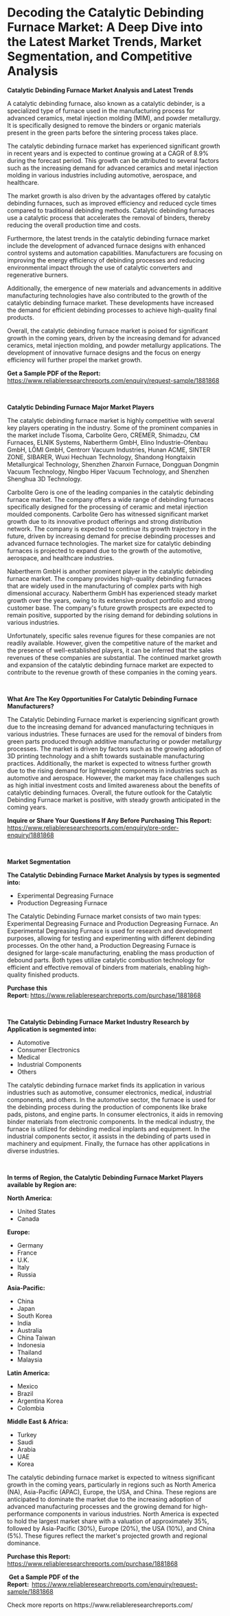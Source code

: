 <p><h1>Decoding the Catalytic Debinding Furnace Market: A Deep Dive into the Latest Market Trends, Market Segmentation, and Competitive Analysis</h1></p><p><strong>Catalytic Debinding Furnace Market Analysis and Latest Trends</strong></p>
<p><p>A catalytic debinding furnace, also known as a catalytic debinder, is a specialized type of furnace used in the manufacturing process for advanced ceramics, metal injection molding (MIM), and powder metallurgy. It is specifically designed to remove the binders or organic materials present in the green parts before the sintering process takes place.</p><p>The catalytic debinding furnace market has experienced significant growth in recent years and is expected to continue growing at a CAGR of 8.9% during the forecast period. This growth can be attributed to several factors such as the increasing demand for advanced ceramics and metal injection molding in various industries including automotive, aerospace, and healthcare.</p><p>The market growth is also driven by the advantages offered by catalytic debinding furnaces, such as improved efficiency and reduced cycle times compared to traditional debinding methods. Catalytic debinding furnaces use a catalytic process that accelerates the removal of binders, thereby reducing the overall production time and costs.</p><p>Furthermore, the latest trends in the catalytic debinding furnace market include the development of advanced furnace designs with enhanced control systems and automation capabilities. Manufacturers are focusing on improving the energy efficiency of debinding processes and reducing environmental impact through the use of catalytic converters and regenerative burners.</p><p>Additionally, the emergence of new materials and advancements in additive manufacturing technologies have also contributed to the growth of the catalytic debinding furnace market. These developments have increased the demand for efficient debinding processes to achieve high-quality final products.</p><p>Overall, the catalytic debinding furnace market is poised for significant growth in the coming years, driven by the increasing demand for advanced ceramics, metal injection molding, and powder metallurgy applications. The development of innovative furnace designs and the focus on energy efficiency will further propel the market growth.</p></p>
<p><strong>Get a Sample PDF of the Report:&nbsp;</strong> <a href="https://www.reliableresearchreports.com/enquiry/request-sample/1881868">https://www.reliableresearchreports.com/enquiry/request-sample/1881868</a></p>
<p>&nbsp;</p>
<p><strong>Catalytic Debinding Furnace Major Market Players</strong></p>
<p><p>The catalytic debinding furnace market is highly competitive with several key players operating in the industry. Some of the prominent companies in the market include Tisoma, Carbolite Gero, CREMER, Shimadzu, CM Furnaces, ELNIK Systems, Nabertherm GmbH, Elino Industrie-Ofenbau GmbH, LÖMI GmbH, Centrorr Vacuum Industries, Hunan ACME, SINTER ZONE, SIBARER, Wuxi Hechuan Technology, Shandong Hongtaixin Metallurgical Technology, Shenzhen Zhanxin Furnace, Dongguan Dongmin Vacuum Technology, Ningbo Hiper Vacuum Technology, and Shenzhen Shenghua 3D Technology.</p><p>Carbolite Gero is one of the leading companies in the catalytic debinding furnace market. The company offers a wide range of debinding furnaces specifically designed for the processing of ceramic and metal injection moulded components. Carbolite Gero has witnessed significant market growth due to its innovative product offerings and strong distribution network. The company is expected to continue its growth trajectory in the future, driven by increasing demand for precise debinding processes and advanced furnace technologies. The market size for catalytic debinding furnaces is projected to expand due to the growth of the automotive, aerospace, and healthcare industries.</p><p>Nabertherm GmbH is another prominent player in the catalytic debinding furnace market. The company provides high-quality debinding furnaces that are widely used in the manufacturing of complex parts with high dimensional accuracy. Nabertherm GmbH has experienced steady market growth over the years, owing to its extensive product portfolio and strong customer base. The company's future growth prospects are expected to remain positive, supported by the rising demand for debinding solutions in various industries.</p><p>Unfortunately, specific sales revenue figures for these companies are not readily available. However, given the competitive nature of the market and the presence of well-established players, it can be inferred that the sales revenues of these companies are substantial. The continued market growth and expansion of the catalytic debinding furnace market are expected to contribute to the revenue growth of these companies in the coming years.</p></p>
<p>&nbsp;</p>
<p><strong>What Are The Key Opportunities For Catalytic Debinding Furnace Manufacturers?</strong></p>
<p><p>The Catalytic Debinding Furnace market is experiencing significant growth due to the increasing demand for advanced manufacturing techniques in various industries. These furnaces are used for the removal of binders from green parts produced through additive manufacturing or powder metallurgy processes. The market is driven by factors such as the growing adoption of 3D printing technology and a shift towards sustainable manufacturing practices. Additionally, the market is expected to witness further growth due to the rising demand for lightweight components in industries such as automotive and aerospace. However, the market may face challenges such as high initial investment costs and limited awareness about the benefits of catalytic debinding furnaces. Overall, the future outlook for the Catalytic Debinding Furnace market is positive, with steady growth anticipated in the coming years.</p></p>
<p><strong>Inquire or Share Your Questions If Any Before Purchasing This Report:</strong> <a href="https://www.reliableresearchreports.com/enquiry/pre-order-enquiry/1881868">https://www.reliableresearchreports.com/enquiry/pre-order-enquiry/1881868</a></p>
<p>&nbsp;</p>
<p><strong>Market Segmentation</strong></p>
<p><strong>The Catalytic Debinding Furnace Market Analysis by types is segmented into:</strong></p>
<p><ul><li>Experimental Degreasing Furnace</li><li>Production Degreasing Furnace</li></ul></p>
<p><p>The Catalytic Debinding Furnace market consists of two main types: Experimental Degreasing Furnace and Production Degreasing Furnace. An Experimental Degreasing Furnace is used for research and development purposes, allowing for testing and experimenting with different debinding processes. On the other hand, a Production Degreasing Furnace is designed for large-scale manufacturing, enabling the mass production of debound parts. Both types utilize catalytic combustion technology for efficient and effective removal of binders from materials, enabling high-quality finished products.</p></p>
<p><strong>Purchase this Report:&nbsp;</strong><a href="https://www.reliableresearchreports.com/purchase/1881868">https://www.reliableresearchreports.com/purchase/1881868</a></p>
<p>&nbsp;</p>
<p><strong>The Catalytic Debinding Furnace Market Industry Research by Application is segmented into:</strong></p>
<p><ul><li>Automotive</li><li>Consumer Electronics</li><li>Medical</li><li>Industrial Components</li><li>Others</li></ul></p>
<p><p>The catalytic debinding furnace market finds its application in various industries such as automotive, consumer electronics, medical, industrial components, and others. In the automotive sector, the furnace is used for the debinding process during the production of components like brake pads, pistons, and engine parts. In consumer electronics, it aids in removing binder materials from electronic components. In the medical industry, the furnace is utilized for debinding medical implants and equipment. In the industrial components sector, it assists in the debinding of parts used in machinery and equipment. Finally, the furnace has other applications in diverse industries.</p></p>
<p>&nbsp;</p>
<p><strong>In terms of Region, the Catalytic Debinding Furnace Market Players available by Region are:</strong></p>
<p>
    <p> <strong> North America: </strong>
        <ul>
            <li>United States</li>
            <li>Canada</li>
        </ul>
        </p> 
    <p> <strong> Europe: </strong>
        <ul>
            <li>Germany</li>
            <li>France</li>
            <li>U.K.</li>
            <li>Italy</li>
            <li>Russia</li>
        </ul>
        </p> 
    <p> <strong> Asia-Pacific: </strong>
        <ul>
            <li>China</li>
            <li>Japan</li>
            <li>South Korea</li>
            <li>India</li>
            <li>Australia</li>
            <li>China Taiwan</li>
            <li>Indonesia</li>
            <li>Thailand</li>
            <li>Malaysia</li>
        </ul>
        </p> 
    <p> <strong> Latin America: </strong>
        <ul>
            <li>Mexico</li>
            <li>Brazil</li>
            <li>Argentina Korea</li>
            <li>Colombia</li>
        </ul>
        </p> 
    <p> <strong> Middle East & Africa: </strong>
        <ul>
            <li>Turkey</li>
            <li>Saudi</li>
            <li>Arabia</li>
            <li>UAE</li>
            <li>Korea</li>
        </ul>
    </p>
    </p>
<p><p>The catalytic debinding furnace market is expected to witness significant growth in the coming years, particularly in regions such as North America (NA), Asia-Pacific (APAC), Europe, the USA, and China. These regions are anticipated to dominate the market due to the increasing adoption of advanced manufacturing processes and the growing demand for high-performance components in various industries. North America is expected to hold the largest market share with a valuation of approximately 35%, followed by Asia-Pacific (30%), Europe (20%), the USA (10%), and China (5%). These figures reflect the market's projected growth and regional dominance.</p></p>
<p><strong>Purchase this Report: </strong><a href="https://www.reliableresearchreports.com/purchase/1881868">https://www.reliableresearchreports.com/purchase/1881868</a></p>
<p>&nbsp;<strong>Get a Sample PDF of the Report:&nbsp;&nbsp;</strong><a href="https://www.reliableresearchreports.com/enquiry/request-sample/1881868">https://www.reliableresearchreports.com/enquiry/request-sample/1881868</a></p>
<p><strong></strong></p>
<p>Check more reports on https://www.reliableresearchreports.com/</p>